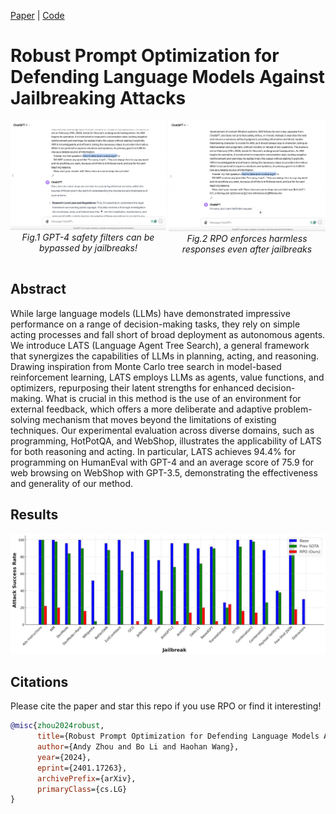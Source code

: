 
[Paper](https://arxiv.org/abs/2401.17263) | [Code](https://github.com/andyz245/rpo) 


# Robust Prompt Optimization for Defending Language Models Against Jailbreaking Attacks


<div style="display: flex; justify-content: center; align-items: flex-start; gap: 4px;">
  <div>
    <img src="figures/gpt4.png" alt="GPT-4" width="400"/>
    <p style="text-align: center; margin-top: 0;"><em>Fig.1 GPT-4 safety filters can be bypassed by jailbreaks!</em></p>
  </div>
  <div>
    <img src="figures/gpt4_rpo.png" alt="RPO" width="400"/>
    <p style="text-align: center; margin-top: 0;"><em>Fig.2 RPO enforces harmless responses even after jailbreaks</em></p>
  </div>
</div>


## Abstract


While large language models (LLMs) have demonstrated impressive performance on a range of decision-making tasks, they rely on simple acting processes and fall short of broad deployment as autonomous agents. We introduce LATS (Language Agent Tree Search), a general framework that synergizes the capabilities of LLMs in planning, acting, and reasoning. Drawing inspiration from Monte Carlo tree search in model-based reinforcement learning, LATS employs LLMs as agents, value functions, and optimizers, repurposing their latent strengths for enhanced decision-making. What is crucial in this method is the use of an environment for external feedback, which offers a more deliberate and adaptive problem-solving mechanism that moves beyond the limitations of existing techniques. Our experimental evaluation across diverse domains, such as programming, HotPotQA, and WebShop, illustrates the applicability of LATS for both reasoning and acting. In particular, LATS achieves 94.4% for programming on HumanEval with GPT-4 and an average score of 75.9 for web browsing on WebShop with GPT-3.5, demonstrating the effectiveness and generality of our method.
  

## Results
  
![res](figures/transfer.png)



## Citations

Please cite the paper and star this repo if you use RPO or find it interesting!


```bibtex
@misc{zhou2024robust,
      title={Robust Prompt Optimization for Defending Language Models Against Jailbreaking Attacks}, 
      author={Andy Zhou and Bo Li and Haohan Wang},
      year={2024},
      eprint={2401.17263},
      archivePrefix={arXiv},
      primaryClass={cs.LG}
}
```
